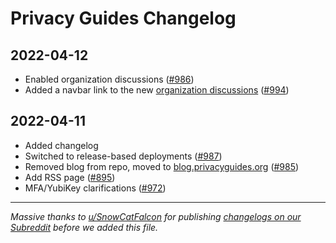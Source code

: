 # Privacy Guides Changelog

<!-- Add the date and any new changes to the TOP of this file, below this line. -->

## 2022-04-12

- Enabled organization discussions ([#986](https://github.com/orgs/privacyguides/discussions/986))
- Added a navbar link to the new [organization discussions](https://github.com/orgs/privacyguides/discussions) ([#994](https://github.com/privacyguides/privacyguides.org/pull/994))

## 2022-04-11

- Added changelog
- Switched to release-based deployments ([#987](https://github.com/privacyguides/privacyguides.org/pull/987))
- Removed blog from repo, moved to [blog.privacyguides.org](https://blog.privacyguides.org) ([#985](https://github.com/privacyguides/privacyguides.org/pull/985))
- Add RSS page ([#895](https://github.com/privacyguides/privacyguides.org/pull/895/))
- MFA/YubiKey clarifications ([#972](https://github.com/privacyguides/privacyguides.org/pull/972))

---

*Massive thanks to [u/SnowCatFalcon](https://www.reddit.com/user/SnowCatFalcon/) for publishing [changelogs on our Subreddit](https://www.reddit.com/r/PrivacyGuides/comments/tu2dvw/privacy_guides_changelogs_march_2022/) before we added this file.*
